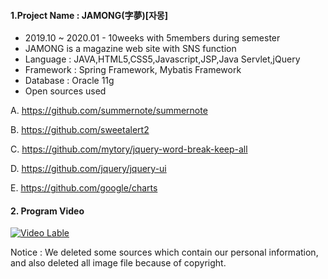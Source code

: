 <h4>1.Project Name : JAMONG(字夢)[자몽]</h4>


- 2019.10 ~ 2020.01 - 10weeks with 5members during semester
- JAMONG is a magazine web site with SNS function
- Language : JAVA,HTML5,CSS5,Javascript,JSP,Java Servlet,jQuery
- Framework : Spring Framework, Mybatis Framework
- Database : Oracle 11g
- Open sources used


A. https://github.com/summernote/summernote


B. https://github.com/sweetalert2


C. https://github.com/mytory/jquery-word-break-keep-all


D. https://github.com/jquery/jquery-ui


E. https://github.com/google/charts


<h4>2. Program Video</h4>


[![Video Lable](https://img.youtube.com/vi/CBrdWPsjDzE/0.jpg)](https://youtu.be/CBrdWPsjDzE)


  
  Notice : We deleted some sources which contain our personal information, and also deleted all image file because of copyright.
